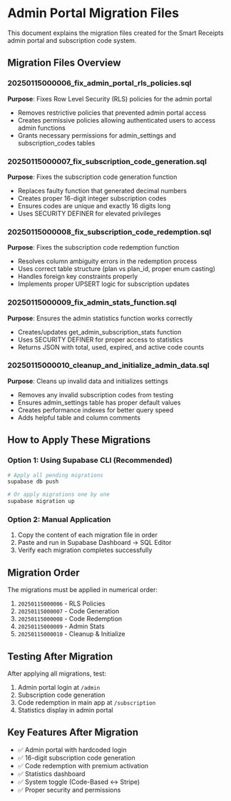 # Admin Portal Migration Files

This document explains the migration files created for the Smart Receipts admin portal and subscription code system.

## Migration Files Overview

### 20250115000006_fix_admin_portal_rls_policies.sql
**Purpose**: Fixes Row Level Security (RLS) policies for the admin portal
- Removes restrictive policies that prevented admin portal access
- Creates permissive policies allowing authenticated users to access admin functions
- Grants necessary permissions for admin_settings and subscription_codes tables

### 20250115000007_fix_subscription_code_generation.sql
**Purpose**: Fixes the subscription code generation function
- Replaces faulty function that generated decimal numbers
- Creates proper 16-digit integer subscription codes
- Ensures codes are unique and exactly 16 digits long
- Uses SECURITY DEFINER for elevated privileges

### 20250115000008_fix_subscription_code_redemption.sql
**Purpose**: Fixes the subscription code redemption function
- Resolves column ambiguity errors in the redemption process
- Uses correct table structure (plan vs plan_id, proper enum casting)
- Handles foreign key constraints properly
- Implements proper UPSERT logic for subscription updates

### 20250115000009_fix_admin_stats_function.sql
**Purpose**: Ensures the admin statistics function works correctly
- Creates/updates get_admin_subscription_stats function
- Uses SECURITY DEFINER for proper access to statistics
- Returns JSON with total, used, expired, and active code counts

### 20250115000010_cleanup_and_initialize_admin_data.sql
**Purpose**: Cleans up invalid data and initializes settings
- Removes any invalid subscription codes from testing
- Ensures admin_settings table has proper default values
- Creates performance indexes for better query speed
- Adds helpful table and column comments

## How to Apply These Migrations

### Option 1: Using Supabase CLI (Recommended)
```bash
# Apply all pending migrations
supabase db push

# Or apply migrations one by one
supabase migration up
```

### Option 2: Manual Application
1. Copy the content of each migration file in order
2. Paste and run in Supabase Dashboard → SQL Editor
3. Verify each migration completes successfully

## Migration Order
The migrations must be applied in numerical order:
1. `20250115000006` - RLS Policies
2. `20250115000007` - Code Generation
3. `20250115000008` - Code Redemption  
4. `20250115000009` - Admin Stats
5. `20250115000010` - Cleanup & Initialize

## Testing After Migration
After applying all migrations, test:
1. Admin portal login at `/admin`
2. Subscription code generation
3. Code redemption in main app at `/subscription`
4. Statistics display in admin portal

## Key Features After Migration
- ✅ Admin portal with hardcoded login
- ✅ 16-digit subscription code generation
- ✅ Code redemption with premium activation
- ✅ Statistics dashboard
- ✅ System toggle (Code-Based ↔ Stripe)
- ✅ Proper security and permissions 